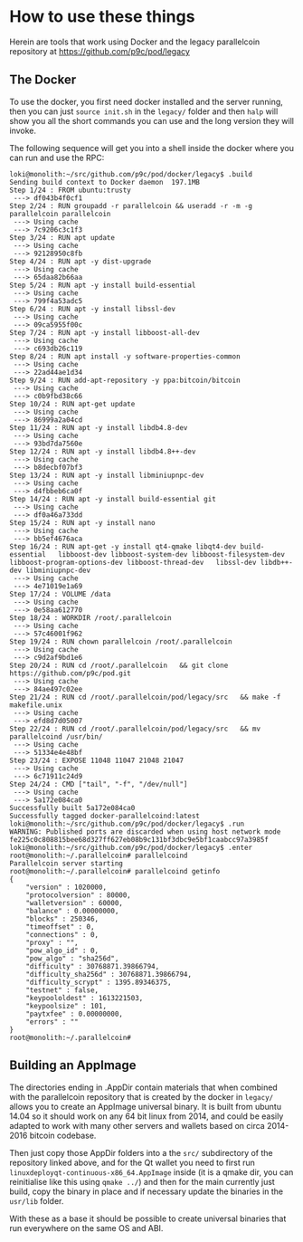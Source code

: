 # How to use these things

Herein are tools that work using Docker and the legacy parallelcoin repository at 
https://github.com/p9c/pod/legacy

## The Docker

To use the docker, you first need docker installed and the server running, then you can just `source init.sh` in the 
`legacy/` folder and then `halp` will show you all the short commands you can use and the long version they will invoke.

The following sequence will get you into a shell inside the docker where you can run and use the RPC:

```
loki@monolith:~/src/github.com/p9c/pod/docker/legacy$ .build
Sending build context to Docker daemon  197.1MB
Step 1/24 : FROM ubuntu:trusty
 ---> df043b4f0cf1
Step 2/24 : RUN groupadd -r parallelcoin && useradd -r -m -g parallelcoin parallelcoin
 ---> Using cache
 ---> 7c9206c3c1f3
Step 3/24 : RUN apt update
 ---> Using cache
 ---> 92128950c8fb
Step 4/24 : RUN apt -y dist-upgrade
 ---> Using cache
 ---> 65daa82b66aa
Step 5/24 : RUN apt -y install build-essential
 ---> Using cache
 ---> 799f4a53adc5
Step 6/24 : RUN apt -y install libssl-dev
 ---> Using cache
 ---> 09ca5955f00c
Step 7/24 : RUN apt -y install libboost-all-dev
 ---> Using cache
 ---> c693db26c119
Step 8/24 : RUN apt install -y software-properties-common
 ---> Using cache
 ---> 22ad44ae1d34
Step 9/24 : RUN add-apt-repository -y ppa:bitcoin/bitcoin
 ---> Using cache
 ---> c0b9fbd38c66
Step 10/24 : RUN apt-get update
 ---> Using cache
 ---> 86999a2a04cd
Step 11/24 : RUN apt -y install libdb4.8-dev
 ---> Using cache
 ---> 93bd7da7560e
Step 12/24 : RUN apt -y install libdb4.8++-dev
 ---> Using cache
 ---> b8decbf07bf3
Step 13/24 : RUN apt -y install libminiupnpc-dev
 ---> Using cache
 ---> d4fbbeb6ca0f
Step 14/24 : RUN apt -y install build-essential git
 ---> Using cache
 ---> df0a46a733dd
Step 15/24 : RUN apt -y install nano
 ---> Using cache
 ---> bb5ef4676aca
Step 16/24 : RUN apt-get -y install qt4-qmake libqt4-dev build-essential   libboost-dev libboost-system-dev libboost-filesystem-dev   libboost-program-options-dev libboost-thread-dev   libssl-dev libdb++-dev libminiupnpc-dev
 ---> Using cache
 ---> 4e71019e1a69
Step 17/24 : VOLUME /data
 ---> Using cache
 ---> 0e58aa612770
Step 18/24 : WORKDIR /root/.parallelcoin
 ---> Using cache
 ---> 57c46001f962
Step 19/24 : RUN chown parallelcoin /root/.parallelcoin
 ---> Using cache
 ---> c9d2af9bd1e6
Step 20/24 : RUN cd /root/.parallelcoin   && git clone https://github.com/p9c/pod.git
 ---> Using cache
 ---> 84ae497c02ee
Step 21/24 : RUN cd /root/.parallelcoin/pod/legacy/src   && make -f makefile.unix
 ---> Using cache
 ---> efd8d7d05007
Step 22/24 : RUN cd /root/.parallelcoin/pod/legacy/src   && mv parallelcoind /usr/bin/
 ---> Using cache
 ---> 51334e4e48bf
Step 23/24 : EXPOSE 11048 11047 21048 21047
 ---> Using cache
 ---> 6c71911c24d9
Step 24/24 : CMD ["tail", "-f", "/dev/null"]
 ---> Using cache
 ---> 5a172e084ca0
Successfully built 5a172e084ca0
Successfully tagged docker-parallelcoind:latest
loki@monolith:~/src/github.com/p9c/pod/docker/legacy$ .run
WARNING: Published ports are discarded when using host network mode
fe225c0c808815bee68d327ff627eb08b9c131bf3dbc9e5bf1caabcc97a3985f
loki@monolith:~/src/github.com/p9c/pod/docker/legacy$ .enter
root@monolith:~/.parallelcoin# parallelcoind
Parallelcoin server starting
root@monolith:~/.parallelcoin# parallelcoind getinfo
{
    "version" : 1020000,
    "protocolversion" : 80000,
    "walletversion" : 60000,
    "balance" : 0.00000000,
    "blocks" : 250346,
    "timeoffset" : 0,
    "connections" : 0,
    "proxy" : "",
    "pow_algo_id" : 0,
    "pow_algo" : "sha256d",
    "difficulty" : 30768871.39866794,
    "difficulty_sha256d" : 30768871.39866794,
    "difficulty_scrypt" : 1395.89346375,
    "testnet" : false,
    "keypoololdest" : 1613221503,
    "keypoolsize" : 101,
    "paytxfee" : 0.00000000,
    "errors" : ""
}
root@monolith:~/.parallelcoin# 

```

## Building an AppImage

The directories ending in .AppDir contain materials that when combined with the parallelcoin repository that is created 
by the docker in `legacy/` allows you to create an AppImage universal binary. It is built from ubuntu 14.04 so it should 
work on any 64 bit linux from 2014, and could be easily adapted to work with many other servers and wallets based on 
circa 2014-2016 bitcoin codebase.

Then just copy those AppDir folders into a the `src/` subdirectory of the repository linked above, and for the Qt wallet
you need to first run `linuxdeployqt-continuous-x86_64.AppImage` inside (it is a qmake dir, you can reinitialise like 
this using `qmake ../`) and then for the main currently just build, copy the binary in place and if necessary update the 
binaries in the `usr/lib` folder.

With these as a base it should be possible to create universal binaries that run everywhere on the same OS and ABI.
